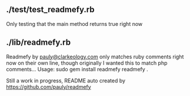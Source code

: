 ## ./test/test_readmefy.rb
Only testing that the main method returns true right now

## ./lib/readmefy.rb
Readmefy by pauly@clarkeology.com
only matches ruby comments right now on their own line, though originally I wanted this to match php comments...
Usage: sudo gem install readmefy
readmefy .

Still a work in progress, README auto created by https://github.com/pauly/readmefy

